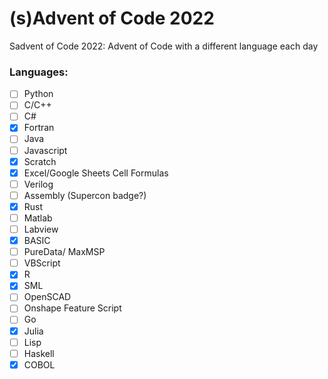 # (s)Advent of Code 2022
Sadvent of Code 2022: Advent of Code with a different language each day

### Languages:
- [ ] Python
- [ ] C/C++
- [ ] C#
- [X] Fortran
- [ ] Java
- [ ] Javascript
- [X] Scratch
- [X] Excel/Google Sheets Cell Formulas
- [ ] Verilog
- [ ] Assembly (Supercon badge?)
- [X] Rust
- [ ] Matlab
- [ ] Labview
- [X] BASIC
- [ ] PureData/ MaxMSP
- [ ] VBScript
- [X] R
- [X] SML
- [ ] OpenSCAD
- [ ] Onshape Feature Script
- [ ] Go
- [X] Julia
- [ ] Lisp
- [ ] Haskell
- [X] COBOL
